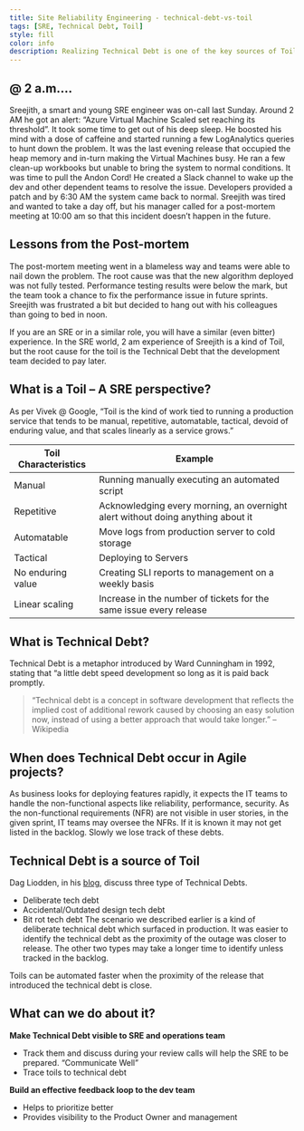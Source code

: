 ```yaml
---
title: Site Reliability Engineering - technical-debt-vs-toil
tags: [SRE, Technical Debt, Toil]
style: fill
color: info
description: Realizing Technical Debt is one of the key sources of Toil helps SRE Squads/teams to prioritize their automation efforts
---
```


## @ 2 a.m….
Sreejith, a smart and young SRE engineer was on-call last Sunday. Around 2 AM he got an alert: “Azure Virtual Machine Scaled set reaching its threshold”. It took some time to get out of his deep sleep. He boosted his mind with a dose of caffeine and started running a few LogAnalytics queries to hunt down the problem. It was the last evening release that occupied the heap memory and in-turn making the Virtual Machines busy. He ran a few clean-up workbooks but unable to bring the system to normal conditions. It was time to pull the Andon Cord! He created a Slack channel to wake up the dev and other dependent teams to resolve the issue. Developers provided a patch and by 6:30 AM the system came back to normal. Sreejith was tired and wanted to take a day off, but his manager called for a post-mortem meeting at 10:00 am so that this incident doesn’t happen in the future.

## Lessons from the Post-mortem
The post-mortem meeting went in a blameless way and teams were able to nail down the problem. The root cause was that the new algorithm deployed was not fully tested. Performance testing results were below the mark, but the team took a chance to fix the performance issue in future sprints. Sreejith was frustrated a bit but decided to hang out with his colleagues than going to bed in noon.

If you are an SRE or in a similar role, you will have a similar (even bitter) experience. In the SRE world, 2 am experience of Sreejith is a kind of Toil, but the root cause for the toil is the Technical Debt that the development team decided to pay later.

## What is a Toil – A SRE perspective?
As per Vivek @ Google, “Toil is the kind of work tied to running a production service that tends to be manual, repetitive, automatable, tactical, devoid of enduring value, and that scales linearly as a service grows.”


|Toil Characteristics |Example|
|-----------------------|-------|
|Manual	|Running manually executing an automated script|
|Repetitive	|Acknowledging every morning, an overnight alert without doing anything about it|
|Automatable	|Move logs from production server to cold storage|
|Tactical	|Deploying to Servers|
|No enduring value	|Creating SLI reports to management on a weekly basis|
|Linear scaling	|Increase in the number of tickets for the same issue every release|

## What is Technical Debt?
Technical Debt is a metaphor introduced by Ward Cunningham in 1992, stating that “a little debt speed development so long as it is paid back promptly.

> “Technical debt is a concept in software development that reflects the implied cost of additional rework caused by choosing an easy solution now, instead of using a better approach that would take longer.” – Wikipedia

## When does Technical Debt occur in Agile projects?
As business looks for deploying features rapidly, it expects the IT teams to handle the non-functional aspects like reliability, performance, security. As the non-functional requirements (NFR) are not visible in user stories, in the given sprint, IT teams may oversee the NFRs. If it is known it may not get listed in the backlog.  Slowly we lose track of these debts.

## Technical Debt is a source of Toil
Dag Liodden, in his [blog](https://hackernoon.com/there-are-3-main-types-of-technical-debt-heres-how-to-manage-them-4a3328a4c50c), discuss three type of Technical Debts.

* Deliberate tech debt
* Accidental/Outdated design tech debt
* Bit rot tech debt
The scenario we described earlier is a kind of deliberate technical debt which surfaced in production. It was easier to identify the technical debt as the proximity of the outage was closer to release. The other two types may take a longer time to identify unless tracked in the backlog.

Toils can be automated faster when the proximity of the release that introduced the technical debt is close.

## What can we do about it?
**Make Technical Debt visible to SRE and operations team**

* Track them and discuss during your review calls will help the SRE to be prepared. “Communicate Well”
* Trace toils to technical debt
 

**Build an effective feedback loop to the dev team**

* Helps to prioritize better
* Provides visibility to the Product Owner and management